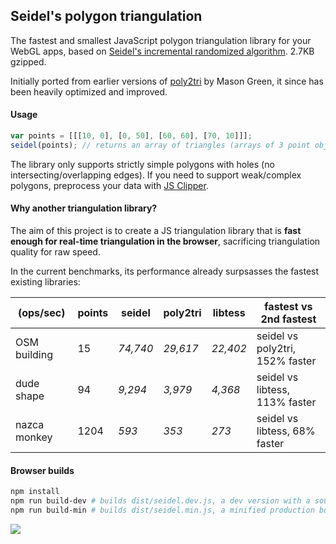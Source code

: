 ## Seidel's polygon triangulation

The fastest and smallest JavaScript polygon triangulation library for your WebGL apps, based on [Seidel's incremental randomized algorithm](https://www.cs.princeton.edu/courses/archive/fall05/cos528/handouts/A%20Simple%20and%20fast.pdf). 2.7KB gzipped.

Initially ported from earlier versions of [poly2tri](https://code.google.com/p/poly2tri/) by Mason Green,
it since has been heavily optimized and improved.

#### Usage

```js
var points = [[[10, 0], [0, 50], [60, 60], [70, 10]]];
seidel(points); // returns an array of triangles (arrays of 3 point objects each)
```

The library only supports strictly simple polygons with holes (no intersecting/overlapping edges).
If you need to support weak/complex polygons, preprocess your data with [JS Clipper](http://sourceforge.net/p/jsclipper/wiki/documentation/#clipperlibclippersimplifypolygon).

#### Why another triangulation library?

The aim of this project is to create a JS triangulation library that is **fast enough for real-time triangulation in the browser**,
sacrificing triangulation quality for raw speed.

In the current benchmarks, its performance already surpsasses the fastest existing libraries:

(ops/sec) | points | seidel | poly2tri | libtess | fastest vs 2nd fastest
--- | --- | --- | --- | --- | ---
OSM building | 15 | _74,740_ | _29,617_ | _22,402_ | seidel vs poly2tri, 152% faster
dude shape | 94 | _9,294_ | _3,979_ | _4,368_ | seidel vs libtess, 113% faster
nazca monkey | 1204 | _593_ | _353_ | _273_ | seidel vs libtess, 68% faster

#### Browser builds

```bash
npm install
npm run build-dev # builds dist/seidel.dev.js, a dev version with a source map
npm run build-min # builds dist/seidel.min.js, a minified production build
```

![](https://cloud.githubusercontent.com/assets/25395/3972752/a028e4c8-27e0-11e4-8bc6-134bd87f4655.png)

